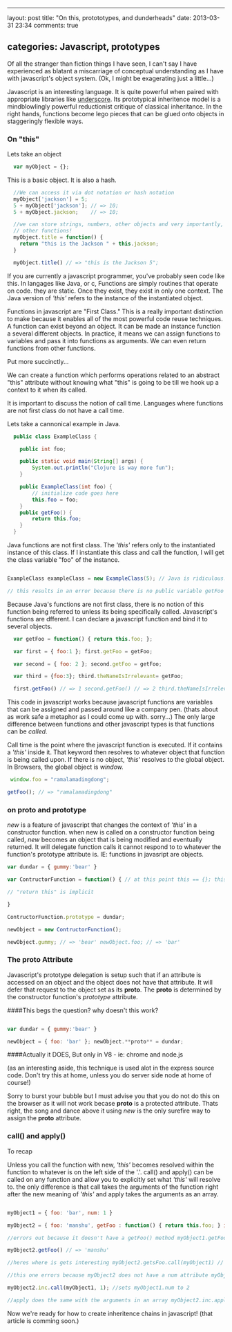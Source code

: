 ---

layout: post
title: "On this, protototypes, and dunderheads"
date: 2013-03-31 23:34
comments: true

categories: Javascript, prototypes
----------------------------------

Of all the stranger than fiction things I have seen, I can't say I have experienced as blatant a miscarriage of conceptual understanding as I have with javascript's object system. (Ok, I might be exagerating just a little...)

Javascript is an interesting language. It is quite powerful when paired with appropriate libraries like [underscore](http://underscorejs.org/). Its prototypical inheritence model is a mindblowlingly powerful reductionist critique of classical inheritance. In the right hands, functions become lego pieces that can be glued onto objects in staggeringly flexible ways.

### On "this"

Lets take an object

```javascript
  var myObject = {};
```

This is a basic object. It is also a hash.

```javascript
  //We can access it via dot notation or hash notation
  myObject['jackson'] = 5;
  5 + myObject['jackson']; // => 10;
  5 + myObject.jackson;    // => 10;

  //we can store strings, numbers, other objects and very importantly,
  // other functions!
  myObject.title = function() {
    return "this is the Jackson " + this.jackson;
  }

  myObject.title() // => "this is the Jackson 5";

```

If you are currently a javascript programmer, you've probably seen code like this. In langages like Java, or c, Functions are simply routines that operate on code. they are static. Once they exist, they exist in only one context. The Java version of *'this'* refers to the instance of the instantiated object.

Functions in javascript are "First Class." This is a really important distinction to make because it enables all of the most powerful code reuse techniques. A function can exist beyond an object. It can be made an instance function a several different objects. In practice, it means we can assign functions to variables and pass it into functions as arguments. We can even return functions from other functions.

Put more succinctly...

We can create a function which performs operations related to an abstract "this" attribute without knowing what "this" is going to be till we hook up a context to it when its called.

It is important to discuss the notion of call time. Languages where functions are not first class do not have a call time.

Lets take a cannonical example in Java.

```java
  public class ExampleClass {

    public int foo;

    public static void main(String[] args) {
        System.out.println("Clojure is way more fun");
    }

    public ExampleClass(int foo) {
        // initialize code goes here
        this.foo = foo;
    }
    public getFoo() {
        return this.foo;
    }
  }

```

Java functions are not first class. The *'this'* refers only to the instantiated instance of this class. If I instantiate this class and call the function, I will get the class variable "foo" of the instance.

```java

ExampleClass exampleClass = new ExampleClass(5); // Java is ridiculous!!! exampleClass.getFoo(); // => 5

// this results in an error because there is no public variable getFoo exampleClass.getFoo;

```

Because Java's functions are not first class, there is no notion of this function being referred to unless its being specifically called. Javascript's functions are dfferent. I can declare a javascript function and bind it to several objects.

```javascript
  var getFoo = function() { return this.foo; };

  var first = { foo:1 }; first.getFoo = getFoo;

  var second = { foo: 2 }; second.getFoo = getFoo;

  var third = {foo:3}; third.theNameIsIrrelevant= getFoo;

  first.getFoo() // => 1 second.getFoo() // => 2 third.theNameIsIrrelevant() // => 3

```

This code in javascript works because javascript functions are variables that can be assigned and passed around like a company pen. (thats about as work safe a metaphor as I could come up with. sorry...) The only large difference between functions and other javascript types is that functions can be *called.*

Call time is the point where the javascript function is executed. If it contains a *'this'* inside it. That keyword then resolves to whatever object that function is being called upon. If there is no object, *'this'* resolves to the global object. In Browsers, the global object is *window.*

```javascript
 window.foo = "ramalamadingdong";

getFoo(); // => "ramalamadingdong"

```

### on **proto** and prototype

*new* is a feature of javascript that changes the context of *'this'* in a constructor function. when new is called on a constructor function being called, *new* becomes an object that is being modified and eventually returned. It will delegate function calls it cannot respond to to whatever the function's prototype attribute is. IE: functions in javasript are objects.

```javascript
var dundar = { gummy:'bear' }

var ContructorFunction = function() { // at this point this == {}; this.foo = "bar"

// "return this" is implicit

}

ContructorFunction.prototype = dundar;

newObject = new ContructorFunction();

newObject.gummy; // => 'bear' newObject.foo; // => 'bar'

```

### The **proto** Attribute

Javascript's prototype delegation is setup such that if an attribute is accessed on an object and the object does not have that attribute. It will defer that request to the object set as its **proto**. The **proto** is determined by the constructor function's *prototype* attribute.

####This begs the question? why doesn't this work?

```javascript

var dundar = { gummy:'bear' }

newObject = { foo: 'bar' }; newObject.**proto** = dundar;

```

####Actually it DOES, But only in V8 - ie: chrome and node.js

(as an interesting aside, this technique is used alot in the express source code. Don't try this at home, unless you do server side node at home of course!)

Sorry to burst your bubble but I must advise you that you do not do this on the browser as it will not work becase **proto** is a protected attribute. Thats right, the song and dance above it using *new* is the only surefire way to assign the **proto** attribute.

### call() and apply()

To recap

Unless you call the function with new, *'this'* becomes resolved within the function to whatever is on the left side of the '.'. call() and apply() can be called on any function and allow you to explicitly set what *'this'* will resolve to. the only difference is that call takes the arguments of the function right after the new meaning of *'this'* and apply takes the arguments as an array.

```javascript

myObject1 = { foo: 'bar', num: 1 }

myObject2 = { foo: 'manshu', getFoo : function() { return this.foo; } inc: function(num) { this.num += num; return this.num; } }

//errors out because it doesn't have a getFoo() method myObject1.getFoo();

myObject2.getFoo() // => 'manshu'

//heres where is gets interesting myObject2.getsFoo.call(myObject1) // => 'bar'

//this one errors because myObject2 does not have a num attribute myObject2.inc() // badd

myObject2.inc.call(myObject1, 1); //sets myObject1.num to 2

//apply does the same with the arguments in an array myObject2.inc.apply(myObject1, [1]); // myObject1.num is now 3!!

```

Now we're ready for how to create inheritence chains in javascript! (that article is comming soon.)
